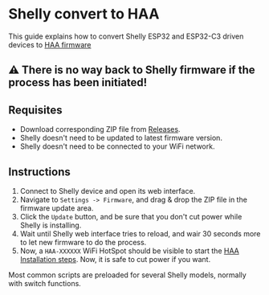 # Shelly convert to HAA
This guide explains how to convert Shelly ESP32 and ESP32-C3 driven devices to [HAA firmware](https://github.com/RavenSystem/esp-homekit-devices/wiki)

## :warning: **There is no way back to Shelly firmware if the process has been initiated!**

## Requisites
- Download corresponding ZIP file from [Releases](https://github.com/RavenSystem/mgos32toHAA/releases).
- Shelly doesn't need to be updated to latest firmware version.
- Shelly doesn't need to be connected to your WiFi network.

## Instructions
1. Connect to Shelly device and open its web interface.
2. Navigate to `Settings -> Firmware`, and drag & drop the ZIP file in the firmware update area.
3. Click the `Update` button, and be sure that you don't cut power while Shelly is installing.
4. Wait until Shelly web interface tries to reload, and wair 30 seconds more to let new firmware to do the process.
5. Now, a `HAA-XXXXXX` WiFi HotSpot should be visible to start the [HAA Installation steps](https://github.com/RavenSystem/esp-homekit-devices/wiki/installation#installing-haa). Now, it is safe to cut power if you want.

Most common scripts are preloaded for several Shelly models, normally with switch functions.
